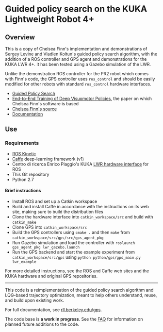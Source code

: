 # Guided policy search on the KUKA Lightweight Robot 4+

## Overview

This is a copy of Chelsea Finn's implementation and demonstrations of Sergey Levine and Vladlen Koltun's guided policy search algorithm, with the addition of a ROS controller and GPS agent and demonstrations for the KUKA LWR 4+. It has been tested using a Gazebo simulation of the LWR.

Unlike the demonstration ROS controller for the PR2 robot which comes with Finn's code, the GPS controller uses `ros_control` and should be easily modified for other robots with standard `ros_control` hardware interfaces.

- [Guided Policy Search](http://proceedings.mlr.press/v28/levine13.html)
- [End-to-End Training of Deep Visuomotor Policies](https://arxiv.org/abs/1504.00702), the paper on which Chelsea Finn's software is based
- [Chelsea Finn's source](https://github.com/cbfinn/gps)
- [Documentation](http://rll.berkeley.edu/gps/)

## Use

### Requirements

- [ROS Kinetic](http://www.ros.org)
- [Caffe](http://caffe.berkeleyvision.org/) deep-learning framework (v1)
- Centro di ricerca Enrico Piaggio's KUKA [LWR hardware interface](https://github.com/CentroEPiaggio/kuka-lwr) for ROS
- This Git repository
- Python 2.7

#### Brief instructions

- Install ROS and set up a Catkin workspace
- Build and install Caffe in accordance with the instructions on its web site, making sure to build the distribution files
- Clone the hardware interface into `catkin_workspace/src` and build with `catkin_make`
- Clone GPS into `catkin_workspace/src`
- Build the GPS controllers using `cmake .` and then `make` from `catkin_workspace/src/gps/src/gps_agent_pkg`
- Run Gazebo simulation and load the controller with `roslaunch gps_agent_pkg lwr_gazebo.launch`
- Run the GPS backend and start the example experiment from `catkin_workspace/src/gps` using `python python/gps/gps_main.py lwr_example`

For more detailed instructions, see the ROS and Caffe web sites and the KUKA hardware and original GPS repositories.

--------------------------------------------------------------------------------

This code is a reimplementation of the guided policy search algorithm and LQG-based trajectory optimization, meant to help others understand, reuse, and build upon existing work.

For full documentation, see [rll.berkeley.edu/gps](http://rll.berkeley.edu/gps).

The code base is **a work in progress**. See the [FAQ](http://rll.berkeley.edu/gps/faq.html) for information on planned future additions to the code.
